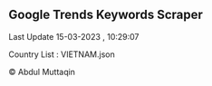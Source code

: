 

## Google Trends Keywords Scraper 
 
Last Update 15-03-2023 , 10:29:07

Country List :
VIETNAM.json



© Abdul Muttaqin 
